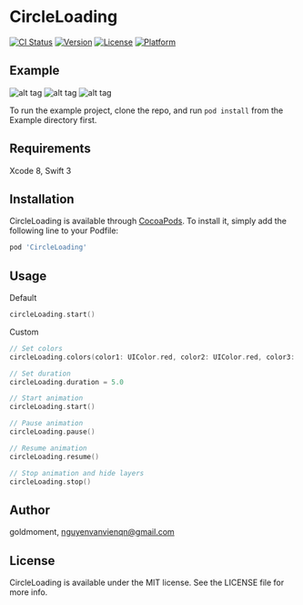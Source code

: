 # CircleLoading

[![CI Status](http://img.shields.io/travis/goldmoment/CircleLoading.svg?style=flat)](https://travis-ci.org/goldmoment/CircleLoading)
[![Version](https://img.shields.io/cocoapods/v/CircleLoading.svg?style=flat)](http://cocoapods.org/pods/CircleLoading)
[![License](https://img.shields.io/cocoapods/l/CircleLoading.svg?style=flat)](http://cocoapods.org/pods/CircleLoading)
[![Platform](https://img.shields.io/cocoapods/p/CircleLoading.svg?style=flat)](http://cocoapods.org/pods/CircleLoading)

## Example
![alt tag](https://github.com/goldmoment/CircleLoading/blob/master/loading1.gif)
![alt tag](https://github.com/goldmoment/CircleLoading/blob/master/loading2.gif)
![alt tag](https://github.com/goldmoment/CircleLoading/blob/master/loading3.png)

To run the example project, clone the repo, and run `pod install` from the Example directory first.

## Requirements

Xcode 8, Swift 3

## Installation

CircleLoading is available through [CocoaPods](http://cocoapods.org). To install
it, simply add the following line to your Podfile:

```ruby
pod 'CircleLoading'
```

## Usage

Default

```swift
circleLoading.start()
```
Custom

```swift
// Set colors
circleLoading.colors(color1: UIColor.red, color2: UIColor.red, color3: UIColor.red)

// Set duration
circleLoading.duration = 5.0

// Start animation
circleLoading.start()

// Pause animation
circleLoading.pause()

// Resume animation
circleLoading.resume()

// Stop animation and hide layers
circleLoading.stop()
```

## Author

goldmoment, nguyenvanvienqn@gmail.com

## License

CircleLoading is available under the MIT license. See the LICENSE file for more info.
